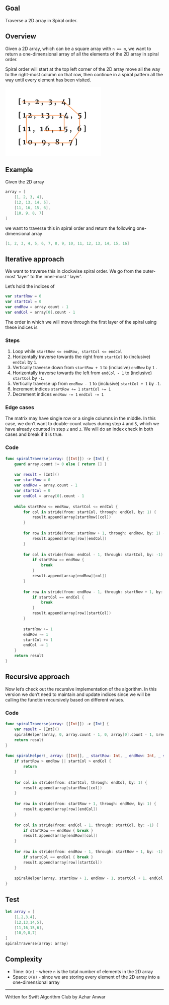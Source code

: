 
## Goal
Traverse a 2D array in Spiral order.

## Overview
Given a 2D array, which can be a square array with `n == m`,  we want to return a one-dimensional array of all the elements of the 2D array in spiral order.

Spiral order will start at the top left corner of the 2D array move all the way to the right-most column on that row, then continue in a spiral pattern all the way until every element has been visited.

![spiral-matrix](Images/spiral-matrix.jpg)

## Example
Given the 2D array

```swift
array = [
    [1, 2, 3, 4],
    [12, 13, 14, 5],
    [11, 16, 15, 6],
    [10, 9, 8, 7]
]
```

we want to traverse this in spiral order and return the following one-dimensional array

```swift
[1, 2, 3, 4, 5, 6, 7, 8, 9, 10, 11, 12, 13, 14, 15, 16]
```

## Iterative approach
We want to traverse this in clockwise spiral order. We go from the outer-most ‘layer’ to the inner-most ‘ layer’.  

Let’s hold the indices of

```swift
var startRow = 0
var startCol = 0
var endRow = array.count - 1
var endCol = array[0].count - 1
```

The order in which we will move through the first layer of the spiral using these indices is

### Steps

1. Loop while `startRow <= endRow, startCol <= endCol`
2. Horizontally traverse towards the right from `startCol` to (inclusive) `endCol`  by `1`.
3. Vertically traverse down from `startRow + 1`  to (inclusive) `endRow`  by `1` .
4. Horizontally traverse towards the left from `endCol - 1`  to (inclusive) `startCol` by `-1`.
5. Vertically traverse up from `endRow - 1` to (inclusive) `startCol + 1` by `-1`.
6. Increment indices `startRow += 1` `startCol += 1`
7. Decrement indices `endRow -= 1` `endCol -= 1`

### Edge cases
The matrix may have single row or a single columns in the middle. In this case, we don’t want to double-count values during step `4` and `5`, which we have already counted in step `2` and `3`. We will do an index check in both cases and break if it is true.

### Code

```swift
func spiralTraverse(array: [[Int]]) -> [Int] {
    guard array.count != 0 else { return [] }
    
    var result = [Int]()
    var startRow = 0
    var endRow = array.count - 1
    var startCol = 0
    var endCol = array[0].count - 1
    
    while startRow <= endRow, startCol <= endCol {
        for col in stride(from: startCol, through: endCol, by: 1) {
            result.append(array[startRow][col])
        }
        
        for row in stride(from: startRow + 1, through: endRow, by: 1) {
            result.append(array[row][endCol])
        }
        
        for col in stride(from: endCol - 1, through: startCol, by: -1) {
            if startRow == endRow {
                break
            }
            result.append(array[endRow][col])
        }
        
        for row in stride(from: endRow - 1, through: startRow + 1, by: -1) {
            if startCol == endCol {
                break
            }
            result.append(array[row][startCol])
        }
        
        startRow += 1
        endRow -= 1
        startCol += 1
        endCol -= 1
    }
    return result
}
```

## Recursive approach
Now let’s check out the recursive implementation of the algorithm. In this version we don’t need to maintain and update indices since we will be calling the function recursively based on different values.

### Code
```swift
func spiralTraverse(array: [[Int]]) -> [Int] {
    var result = [Int]()
    spiralHelper(array, 0, array.count - 1, 0, array[0].count - 1, &result)
    return result
}

func spiralHelper(_ array: [[Int]], _ startRow: Int, _ endRow: Int, _ startCol: Int, _ endCol: Int, _ result: inout [Int]) {
    if startRow > endRow || startCol > endCol {
        return
    }
    
    for col in stride(from: startCol, through: endCol, by: 1) {
        result.append(array[startRow][col])
    }
    
    for row in stride(from: startRow + 1, through: endRow, by: 1) {
        result.append(array[row][endCol])
    }
    
    for col in stride(from: endCol - 1, through: startCol, by: -1) {
        if startRow == endRow { break }
        result.append(array[endRow][col])
    }
    
    for row in stride(from: endRow - 1, through: startRow + 1, by: -1) {
        if startCol == endCol { break }
        result.append(array[row][startCol])
    }
    
    spiralHelper(array, startRow + 1, endRow - 1, startCol + 1, endCol - 1, &result)
}
```

## Test

```swift
let array = [
    [1,2,3,4],
    [12,13,14,5],
    [11,16,15,6],
    [10,9,8,7]
]
spiralTraverse(array: array)
```

## Complexity

* Time: `O(n)` - where `n` is the total number of elements in the 2D array
* Space: `O(n)` - since we are storing every element of the 2D array into a one-dimensional array
---
Written for Swift Algorithm Club by Azhar Anwar
